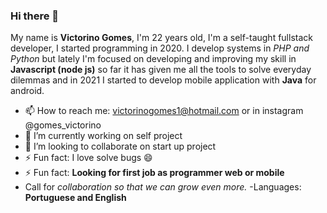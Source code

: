 ### Hi there 👋

<!--
**victorino3/victorino3** is a ✨ _special_ ✨ repository because its `README.md` (this file) appears on your GitHub profile.

Here are some ideas to get you started:

- 🔭 I’m currently working on ...
- 🌱 I’m currently learning ...
- 👯 I’m looking to collaborate on ...
- 🤔 I’m looking for help with ...
- 💬 Ask me about ...
- 📫 How to reach me: ...
- 😄 Pronouns: ...
- ⚡ Fun fact: ...
-->
My name is **Victorino Gomes**, I'm 22 years old, I'm a self-taught fullstack developer, I started programming in 2020.
I develop systems in _PHP and Python_ but lately I'm focused on developing and improving my skill in **Javascript (node js)** so far it has given me all the tools to solve everyday dilemmas and in 2021 I started to develop mobile application with **Java** for android.
- 📫 How to reach me: victorinogomes1@hotmail.com or in instagram @gomes_victorino
- 🔭 I’m currently working on self project
- 👯 I’m looking to collaborate on start up project
- ⚡ Fun fact: I love solve bugs 😄
- ⚡ Fun fact: **Looking for first job as programmer web or mobile**
- Call for _collaboration so that we can grow even more._
-Languages:
**Portuguese and English**
